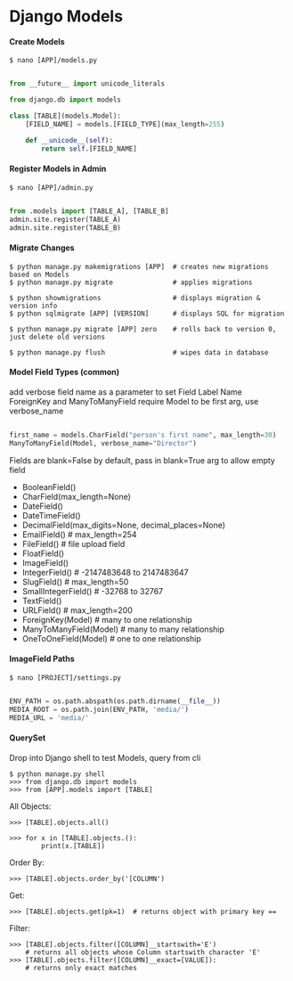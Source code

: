 Django Models
=============

#### Create Models

    $ nano [APP]/models.py

``` python

from __future__ import unicode_literals

from django.db import models

class [TABLE](models.Model):
    [FIELD_NAME] = models.[FIELD_TYPE](max_length=255)

    def __unicode__(self):
        return self.[FIELD_NAME]

```

#### Register Models in Admin

    $ nano [APP]/admin.py

``` python

from .models import [TABLE_A], [TABLE_B]
admin.site.register(TABLE_A)
admin.site.register(TABLE_B)

```

#### Migrate Changes

    $ python manage.py makemigrations [APP]  # creates new migrations based on Models
    $ python manage.py migrate               # applies migrations 
 
    $ python showmigrations                  # displays migration & version info
    $ python sqlmigrate [APP] [VERSION]      # displays SQL for migration

    $ python manage.py migrate [APP] zero    # rolls back to version 0, just delete old versions
    
    $ python manage.py flush                 # wipes data in database 

#### Model Field Types (common)

add verbose field name as a parameter to set Field Label Name<br>
ForeignKey and ManyToManyField require Model to be first arg, use verbose_name

``` python

first_name = models.CharField("person's first name", max_length=30)
ManyToManyField(Model, verbose_name="Director") 

```    

Fields are blank=False by default, pass in blank=True arg to allow empty field

* BooleanField()
* CharField(max_length=None)
* DateField()
* DateTimeField()
* DecimalField(max_digits=None, decimal_places=None)
* EmailField()  # max_length=254
* FileField()  # file upload field
* FloatField()
* ImageField()
* IntegerField()  # -2147483648 to 2147483647
* SlugField()   # max_length=50
* SmallIntegerField()   # -32768 to 32767
* TextField()
* URLField()  # max_length=200
* ForeignKey(Model) # many to one relationship
* ManyToManyField(Model)  # many to many relationship
* OneToOneField(Model)   # one to one relationship

 
#### ImageField Paths 

    $ nano [PROJECT]/settings.py

``` python 

ENV_PATH = os.path.abspath(os.path.dirname(__file__))
MEDIA_ROOT = os.path.join(ENV_PATH, 'media/')
MEDIA_URL = 'media/'

```

#### QuerySet

Drop into Django shell to test Models, query from cli 

    $ python manage.py shell
    >>> from django.db import models
    >>> from [APP].models import [TABLE]

All Objects:

    >>> [TABLE].objects.all()
    
    >>> for x in [TABLE].objects.():
            print(x.[TABLE])

Order By:

    >>> [TABLE].objects.order_by('[COLUMN')

Get:

    >>> [TABLE].objects.get(pk=1)  # returns object with primary key == 

Filter:

    >>> [TABLE].objects.filter([COLUMN]__startswith='E')
        # returns all objects whose Column startswith character 'E'
    >>> [TABLE].objects.filter([COLUMN]__exact=[VALUE]):
        # returns only exact matches
